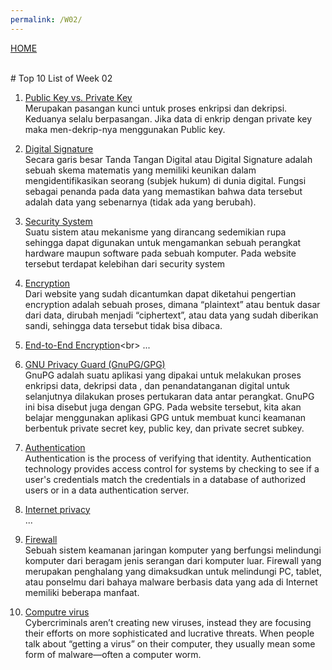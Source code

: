 ```yaml
---
permalink: /W02/
---
```

[HOME](../)

<br>
# Top 10 List of Week 02

1. [Public Key vs. Private Key](https://sectigo.com/resource-library/public-key-vs-private-key)<br>
Merupakan pasangan kunci untuk proses enkripsi dan dekripsi. Keduanya selalu berpasangan. Jika data di enkrip dengan private key maka men-dekrip-nya menggunakan Public key.

2. [Digital Signature](https://blog.javan.co.id/apa-itu-tanda-tangan-digital-923800695398)<br>
Secara garis besar Tanda Tangan Digital atau Digital Signature adalah sebuah skema matematis yang memiliki keunikan dalam mengidentifikasikan seorang (subjek hukum) di dunia digital. Fungsi sebagai penanda pada data yang memastikan bahwa data tersebut adalah data yang sebenarnya (tidak ada yang berubah).

3. [Security System](https://www.robicomp.com/security-system-adalah-solusi-untuk-menjaga-keamanan-perangkat-anda.html)<br>
Suatu sistem atau mekanisme yang dirancang sedemikian rupa sehingga dapat digunakan untuk mengamankan sebuah perangkat hardware maupun software pada sebuah komputer. Pada website tersebut terdapat kelebihan dari security system

4. [Encryption](https://windowsku.com/windowsku-explain-apakah-data-encryption/)<br>
Dari website yang sudah dicantumkan dapat diketahui pengertian encryption adalah sebuah proses, dimana “plaintext” atau bentuk dasar dari data, dirubah menjadi “ciphertext”, atau data yang sudah diberikan sandi, sehingga data tersebut tidak bisa dibaca.

5. [End-to-End Encryption](https://nuxid.com/2017/11/07/apakah-yang-dimaksud-dengan-end-to-end-encryption/#:~:text=Enkripsi%20end%2Dto%2Dend%20adalah,yang%20dibutuhkan%20untuk%20mendekripsi%20percakapan.)<br>
...

6. [GNU Privacy Guard (GnuPG/GPG)](https://medium.com/kode-dan-kodean/belajar-memakai-gnu-privacy-guard-gnupg-gpg-3944e19dba91)<br>
GnuPG adalah suatu aplikasi yang dipakai untuk melakukan proses enkripsi data, dekripsi data , dan penandatanganan digital untuk selanjutnya dilakukan proses pertukaran data antar perangkat. GnuPG ini bisa disebut juga dengan GPG. Pada website tersebut, kita akan belajar menggunakan aplikasi GPG untuk membuat kunci keamanan berbentuk private secret key, public key, dan private secret subkey.

7. [Authentication](https://searchsecurity.techtarget.com/definition/authentication)<br>
Authentication is the process of verifying that identity. Authentication technology provides access control for systems by checking to see if a user's credentials match the credentials in a database of authorized users or in a data authentication server.

8. [Internet privacy](https://psu.pb.unizin.org/ist110/chapter/12-1-internet-privacy/)<br>
...

9. [Firewall](https://www.dewaweb.com/blog/pengertian-firewall-dan-cara-kerjanya/)<br>
Sebuah sistem keamanan jaringan komputer yang berfungsi melindungi komputer dari beragam jenis serangan dari komputer luar. Firewall yang merupakan penghalang yang dimaksudkan untuk melindungi PC, tablet, atau ponselmu dari bahaya malware berbasis data yang ada di Internet memiliki beberapa manfaat.

10. [Computre virus](https://www.malwarebytes.com/computer-virus/)<br>
Cybercriminals aren’t creating new viruses, instead they are focusing their efforts on more sophisticated and lucrative threats. When people talk about “getting a virus” on their computer, they usually mean some form of malware—often a computer worm.
